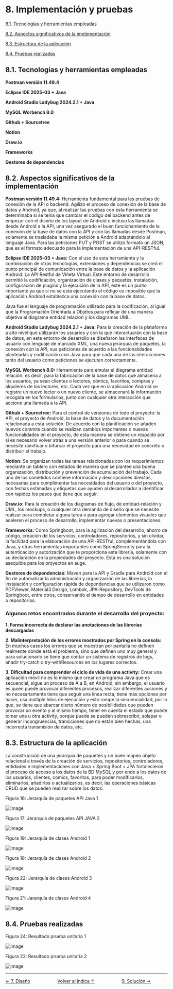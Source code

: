 # 8. Implementación y pruebas

[8.1. Tecnologías y herramientas empleadas](#81-tecnologías-y-herramientas-empleadas)

[8.2. Aspectos significativos de la implementación](#82-aspectos-significativos-de-la-implementación)

[8.3. Estructura de la aplicación](#83-estructura-de-la-aplicación)

[8.4. Pruebas realizadas](#84-pruebas-realizadas)

## 8.1. Tecnologías y herramientas empleadas

**Postman versión 11.49.4**

**Eclipse IDE 2025-03 + Java**

**Android Studio Ladybug 2024.2.1 + Java**

**MySQL Worbench 8.0**

**Github + Sourcetree**

**Notion**

**Draw.io**

**Frameworks**

**Gestores de dependencias**

## 8.2. Aspectos significativos de la implementación

**Postman versión 11.49.4:** Herramienta fundamental para las pruebas de conexión de la API o backend. Agilizó el proceso de conexión de la base de datos y Android, ya que, al realizar las pruebas con esta herramienta se determinaba si se tenía que cambiar el código del backend antes de empezar con el diseño de los layout de Android o incluso las llamadas desde Android a la API, una vez asegurado el buen funcionamiento de la conexión de la base de datos con la API y con las llamadas desde Postman, solamente se trasladaba la misma petición a Android adaptándolo al lenguaje Java. Para las peticiones PUT y POST se utilizó formato un JSON, que es el formato adecuado para la implementación de una API-RESTful.

**Eclipse IDE 2025-03 + Java:** Con el uso de esta herramienta y la combinación de otras tecnologías, extensiones y dependencias se creó el punto principal de comunicación entre la base de datos y la aplicación Android: La API Restful de Viñeta Virtual. Este entorno de desarrolló permitió la codificación, organización de clases y paquetes, instalación, configuración de plugins y la ejecución de la API, este es un punto importante ya que si no se está ejecutando el código es imposible que la aplicación Android establezca una conexión con la base de datos. 

Java fue el lenguaje de programación utilizado para la codificación, al igual que la Programación Orientada a Objetos para reflejar de una manera objetiva el diagrama entidad relacion y los diagramas UML. 

**Android Studio Ladybug 2024.2.1 + Java:** Para la creación de la plataforma a alto nivel que utilizarán los usuarios y con la que interactuarán con la base de datos, en este entorno de desarrollo se diseñaron las interfaces de usuario con lenguaje de marcado XML, una nueva jerarquía de paquetes, la conexión con la API, sus peticiones de acuerdo a las funcionalidades planteadas y codificación con Java para que cada una de las interacciones tanto del usuario como peticiones se ejecuten correctamente. 

**MySQL Worbench 8.0:** Herramienta para emular el diagrama entidad relación, es decir, para la fabricación de la base de datos que almacena a los usuarios, ya sean clientes o lectores, cómics, favoritos, compras y alquileres de los lectores, etc. Cada vez que en la aplicación Android se registre un nuevo lector o un nuevo cliente, se almacenará la información recogida en los formularios, junto con cualquier otra interacción que accione una llamada a la API. 

**Github + Sourcetree:** Para el control de versiones de todo el proyecto: la API, el proyecto de Android, la base de datos y la documentación relacionada a esta solución. De acuerdo con la planificación se añaden nuevos commits cuando se realizan cambios importantes o nuevas funcionalidades en el proyecto, de esta manera se obtiene un respaldo por si es necesario volver atrás a una versión anterior o para cuando se necesite ramificar o bifurcar el proyecto para una necesidad en concreto o distribuir el trabajo.

**Notion:** Se organizan todas las tareas relacionadas con los requerimientos mediante un tablero con estados de manera que se plantee una buena organización, distribución y prevención de acumulación del trabajo. Cada uno de los cometidos contiene información y descripciones directas, necesarias para cumplimentar las necesidades del usuario o del proyecto, con fechas estimadas y etiquetas que ayuden al desarrollador a identificar con rapidez los pasos que tiene que seguir.

**Draw.io:** Para la creación de los diagramas de flujo, de entidad-relación y UML, los mockups, o cualquier otra demanda de diseño que se necesite realizar para completar alguna tarea o para agregar elementos visuales que aceleren el proceso de desarrollo, implementar nuevas o presentaciones.

**Frameworks:** Como Springboot, para la agilización del desarrollo, ahorro de código, creación de los servicios, controladores, repositorios, y sin olvidar, la facilidad para la elaboración de una API-RESTful, complementándola con Java, y otras herramientas importantes como SpringSecurity para la autenticación y autorización que te proporciona esta librería, solamente con su declaración en la propiedades del proyecto. Esta es una solución asequible para los proyectos en auge.

**Gestores de dependencias:** Maven para la API y Gradle para Android con el fin de automatizar la administración y organización de las librerías, la instalación y configuración rápida de dependencias que se utilizaron como PDFViewer, Material3 Design, Lombok, JPA-Repository, DevTools de Springboot, entre otros, conservando el tiempo de desarrollo en entidades o repositorios.

### Algunos retos encontrados durante el desarrollo del proyecto:

**1. Forma incorrecta de declarar las anotaciones de las librerías descargadas**

**2. Malinterpretación de los errores mostrados por Spring en la consola:** En muchos casos los errores que se muestran por pantalla no definen realmente donde está el problema, sino que definen uno muy general y para solucionarlo se tiene que contar un sistema de registros de logs, añadir try-catch o try-withResources en los lugares correctos.

**3. Dificultad para comprender el ciclo de vida de una activity:** Crear una aplicación móvil no es lo mismo que crear un programa Java que es secuencial, sigue un proceso de A a B, en Android, sin embargo, el usuario es quien puede provocar diferentes procesos, realizar diferentes acciones y no necesariamente tiene que seguir una línea recta, tiene más opciones por hacer, usa múltiple hilos de ejecución y esto rompe la secuencialidad, por lo que, se tiene que abarcar cierto número de posibilidades que pueden provocar un evento y al mismo tiempo, tener en cuenta el estado que puede tomar una u otra activity, porque puede se pueden sobrescribir, solapar o generar incongruencias, transiciones que no están bien hechas, una incorrecta transmisión de datos, etc.

## 8.3. Estructura de la aplicación

La construcción de una jerarquía de paquetes y un buen mapeo objeto relacional a través de la creación de servicios, repositorios, controladores, entidades e implementaciones con Java + Spring Boot + JPA fortalecieron el proceso de acceso a los datos de la BD MySQL y por ende a los datos de los usuarios, clientes, comics, favoritos, para poder modificarlos, eliminarlos, añadirlos o actualizarlos, es decir, las operaciones básicas CRUD que se pueden realizar sobre los datos.

Figura 16: Jerarquía de paquetes API Java 1

![image](https://github.com/user-attachments/assets/0a1fe749-755a-4e2d-b3fb-ea30d38c6487)

Figura 17: Jerarquía de paquetes API JAVA 2

![image](https://github.com/user-attachments/assets/c1bcfb76-647e-474d-b123-bb66b8c8d62d)

Figura 19: Jerarquía de clases Android 1

![image](https://github.com/user-attachments/assets/5aa4f891-eabb-4d50-985f-98670bd2dfeb)

Figura 18: Jerarquía de clases Android 2

![image](https://github.com/user-attachments/assets/267034b8-d8eb-458f-a991-e7fe769386dc)

Figura 22: Jerarquía de clases Android 3

![image](https://github.com/user-attachments/assets/2f101918-3721-44c5-8e87-0b24facfadac)

Figura 21: Jararquía de clases Android 4

![image](https://github.com/user-attachments/assets/bf9fc017-2e82-4c3b-ba94-7ab123370250)

## 8.4. Pruebas realizadas

Figura 24: Resultado prueba unitaria 1

![image](https://github.com/user-attachments/assets/3e960012-ee62-43c7-b018-bd9d8dca1769)

Figura 23: Resultado prueba unitaria 2

![image](https://github.com/user-attachments/assets/ad91cf4a-0993-4ee6-8a45-c2d79ebae71c)





---
<div style="display:flex; justify-content: space-between; align-items: center;">
    <a href="7.diseño.md">← 7. Diseño</a> &nbsp; &nbsp; &nbsp;
    <a href="indice.md">Volver al índice ↑</a> &nbsp; &nbsp; &nbsp;
    <a href="9.solucion.md">9. Solución →</a> &nbsp; &nbsp; &nbsp;
</div>
